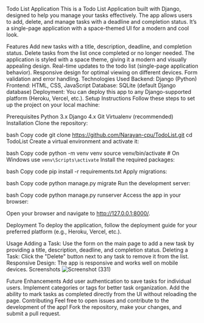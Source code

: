 Todo List Application
This is a Todo List Application built with Django, designed to help you manage your tasks effectively. The app allows users to add, delete, and manage tasks with a deadline and completion status. It’s a single-page application with a space-themed UI for a modern and cool look.



Features
Add new tasks with a title, description, deadline, and completion status.
Delete tasks from the list once completed or no longer needed.
The application is styled with a space theme, giving it a modern and visually appealing design.
Real-time updates to the todo list (single-page application behavior).
Responsive design for optimal viewing on different devices.
Form validation and error handling.
Technologies Used
Backend: Django (Python)
Frontend: HTML, CSS, JavaScript
Database: SQLite (default Django database)
Deployment: You can deploy this app to any Django-supported platform (Heroku, Vercel, etc.).
Setup Instructions
Follow these steps to set up the project on your local machine:

Prerequisites
Python 3.x
Django 4.x
Git
Virtualenv (recommended)
Installation
Clone the repository:

bash
Copy code
git clone https://github.com/Narayan-cpu/TodoList.git
cd TodoList
Create a virtual environment and activate it:

bash
Copy code
python -m venv venv
source venv/bin/activate  # On Windows use `venv\Scripts\activate`
Install the required packages:

bash
Copy code
pip install -r requirements.txt
Apply migrations:

bash
Copy code
python manage.py migrate
Run the development server:

bash
Copy code
python manage.py runserver
Access the app in your browser:

Open your browser and navigate to http://127.0.0.1:8000/.

Deployment
To deploy the application, follow the deployment guide for your preferred platform (e.g., Heroku, Vercel, etc.).

Usage
Adding a Task: Use the form on the main page to add a new task by providing a title, description, deadline, and completion status.
Deleting a Task: Click the "Delete" button next to any task to remove it from the list.
Responsive Design: The app is responsive and works well on mobile devices.
Screenshots
![Screenshot (331)](https://github.com/user-attachments/assets/bf05eb76-fd95-47f2-a342-39ec1f7d6315)

Future Enhancements
Add user authentication to save tasks for individual users.
Implement categories or tags for better task organization.
Add the ability to mark tasks as completed directly from the UI without reloading the page.
Contributing
Feel free to open issues and contribute to the development of the app! Fork the repository, make your changes, and submit a pull request.
